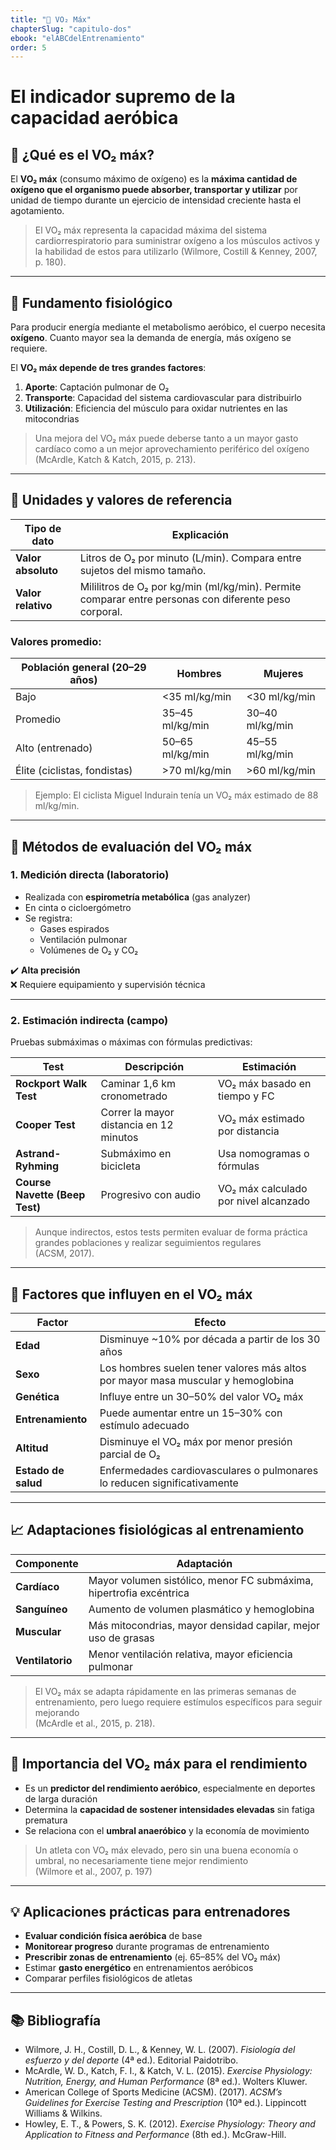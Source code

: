 ```yaml
---
title: "🚀 VO₂ Máx"
chapterSlug: "capitulo-dos"
ebook: "elABCdelEntrenamiento"
order: 5
---
```


# El indicador supremo de la capacidad aeróbica

## 🧠 ¿Qué es el VO₂ máx?

El **VO₂ máx** (consumo máximo de oxígeno) es la **máxima cantidad de oxígeno que el organismo puede absorber, transportar y utilizar** por unidad de tiempo durante un ejercicio de intensidad creciente hasta el agotamiento.

> El VO₂ máx representa la capacidad máxima del sistema cardiorrespiratorio para suministrar oxígeno a los músculos activos y la habilidad de estos para utilizarlo 
> (Wilmore, Costill & Kenney, 2007, p. 180).

---

## 🔬 Fundamento fisiológico

Para producir energía mediante el metabolismo aeróbico, el cuerpo necesita **oxígeno**. Cuanto mayor sea la demanda de energía, más oxígeno se requiere.

El **VO₂ máx depende de tres grandes factores**:

1. **Aporte**: Captación pulmonar de O₂  
2. **Transporte**: Capacidad del sistema cardiovascular para distribuirlo  
3. **Utilización**: Eficiencia del músculo para oxidar nutrientes en las mitocondrias

> Una mejora del VO₂ máx puede deberse tanto a un mayor gasto cardíaco como a un mejor aprovechamiento periférico del oxígeno  
> (McArdle, Katch & Katch, 2015, p. 213).

---

## 📏 Unidades y valores de referencia

| Tipo de dato     | Explicación                                                             |
|------------------|--------------------------------------------------------------------------|
| **Valor absoluto** | Litros de O₂ por minuto (L/min). Compara entre sujetos del mismo tamaño. |
| **Valor relativo** | Mililitros de O₂ por kg/min (ml/kg/min). Permite comparar entre personas con diferente peso corporal. |

### Valores promedio:

| Población general (20–29 años) | Hombres        | Mujeres        |
|-------------------------------|----------------|----------------|
| Bajo                          | <35 ml/kg/min  | <30 ml/kg/min  |
| Promedio                      | 35–45 ml/kg/min| 30–40 ml/kg/min|
| Alto (entrenado)              | 50–65 ml/kg/min| 45–55 ml/kg/min|
| Élite (ciclistas, fondistas)  | >70 ml/kg/min  | >60 ml/kg/min  |

> Ejemplo: El ciclista Miguel Indurain tenía un VO₂ máx estimado de 88 ml/kg/min.

---

## 🧪 Métodos de evaluación del VO₂ máx

### 1. **Medición directa** (laboratorio)

- Realizada con **espirometría metabólica** (gas analyzer)
- En cinta o cicloergómetro
- Se registra:
  - Gases espirados
  - Ventilación pulmonar
  - Volúmenes de O₂ y CO₂

✔️ **Alta precisión**  
❌ Requiere equipamiento y supervisión técnica

---

### 2. **Estimación indirecta** (campo)

Pruebas submáximas o máximas con fórmulas predictivas:

| Test                        | Descripción                             | Estimación                  |
|----------------------------|-----------------------------------------|-----------------------------|
| **Rockport Walk Test**     | Caminar 1,6 km cronometrado             | VO₂ máx basado en tiempo y FC |
| **Cooper Test**            | Correr la mayor distancia en 12 minutos | VO₂ máx estimado por distancia |
| **Astrand-Ryhming**        | Submáximo en bicicleta                  | Usa nomogramas o fórmulas     |
| **Course Navette (Beep Test)** | Progresivo con audio                | VO₂ máx calculado por nivel alcanzado |

> Aunque indirectos, estos tests permiten evaluar de forma práctica grandes poblaciones y realizar seguimientos regulares  
> (ACSM, 2017).

---

## 🧬 Factores que influyen en el VO₂ máx

| Factor           | Efecto                                                                          |
|------------------|----------------------------------------------------------------------------------|
| **Edad**         | Disminuye ~10% por década a partir de los 30 años                               |
| **Sexo**         | Los hombres suelen tener valores más altos por mayor masa muscular y hemoglobina |
| **Genética**     | Influye entre un 30–50% del valor VO₂ máx                                        |
| **Entrenamiento**| Puede aumentar entre un 15–30% con estímulo adecuado                             |
| **Altitud**      | Disminuye el VO₂ máx por menor presión parcial de O₂                             |
| **Estado de salud** | Enfermedades cardiovasculares o pulmonares lo reducen significativamente    |

---

## 📈 Adaptaciones fisiológicas al entrenamiento

| Componente      | Adaptación                                               |
|-----------------|----------------------------------------------------------|
| **Cardíaco**    | Mayor volumen sistólico, menor FC submáxima, hipertrofia excéntrica |
| **Sanguíneo**   | Aumento de volumen plasmático y hemoglobina              |
| **Muscular**    | Más mitocondrias, mayor densidad capilar, mejor uso de grasas |
| **Ventilatorio**| Menor ventilación relativa, mayor eficiencia pulmonar    |

> El VO₂ máx se adapta rápidamente en las primeras semanas de entrenamiento, pero luego requiere estímulos específicos para seguir mejorando  
> (McArdle et al., 2015, p. 218).

---

## 🎯 Importancia del VO₂ máx para el rendimiento

- Es un **predictor del rendimiento aeróbico**, especialmente en deportes de larga duración  
- Determina la **capacidad de sostener intensidades elevadas** sin fatiga prematura  
- Se relaciona con el **umbral anaeróbico** y la economía de movimiento

> Un atleta con VO₂ máx elevado, pero sin una buena economía o umbral, no necesariamente tiene mejor rendimiento  
> (Wilmore et al., 2007, p. 197)

---

## 💡 Aplicaciones prácticas para entrenadores

- **Evaluar condición física aeróbica** de base  
- **Monitorear progreso** durante programas de entrenamiento  
- **Prescribir zonas de entrenamiento** (ej. 65–85% del VO₂ máx)  
- Estimar **gasto energético** en entrenamientos aeróbicos  
- Comparar perfiles fisiológicos de atletas

---

## 📚 Bibliografía

- Wilmore, J. H., Costill, D. L., & Kenney, W. L. (2007). *Fisiología del esfuerzo y del deporte* (4ª ed.). Editorial Paidotribo.  
- McArdle, W. D., Katch, F. I., & Katch, V. L. (2015). *Exercise Physiology: Nutrition, Energy, and Human Performance* (8ª ed.). Wolters Kluwer.  
- American College of Sports Medicine (ACSM). (2017). *ACSM’s Guidelines for Exercise Testing and Prescription* (10ª ed.). Lippincott Williams & Wilkins.  
- Howley, E. T., & Powers, S. K. (2012). *Exercise Physiology: Theory and Application to Fitness and Performance* (8th ed.). McGraw-Hill.
